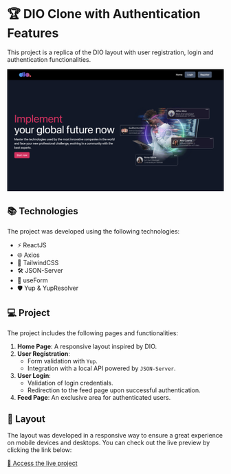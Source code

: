 # 🏆 DIO Clone with Authentication Features

This project is a replica of the DIO layout with user registration, login and authentication functionalities.

<img src="/public/screenshot.png" alt="Application screenshot" />

## 📚 Technologies

The project was developed using the following technologies:

- ⚡️ ReactJS
- 🌐 Axios
- 🎨 TailwindCSS
- 🛠️ JSON-Server
- 🧩 useForm
- 🛡️ Yup & YupResolver

## 💻 Project

The project includes the following pages and functionalities:

1. **Home Page**: A responsive layout inspired by DIO.
2. **User Registration**:
   - Form validation with `Yup`.
   - Integration with a local API powered by `JSON-Server`.
3. **User Login**:
   - Validation of login credentials.
   - Redirection to the feed page upon successful authentication.
4. **Feed Page**: An exclusive area for authenticated users.

## 🎨 Layout

The layout was developed in a responsive way to ensure a great experience on mobile devices and desktops. You can check out the live preview by clicking the link below:

[🔗 Access the live project](https://snoorky.github.io/dio-page)
